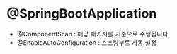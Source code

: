 # @SpringBootApplication
 - @ComponentScan : 해당 패키지를 기준으로 수행됩니다.
 - @EnableAutoConfiguration : 스프링부트 자동 설정
